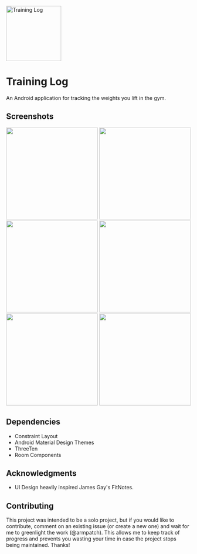 <a href="https://github.com/armpatch/WorkoutTracker"><img src="/app/src/main/ic_launcher-web.png" width=150 title="Training Log"></a>

# Training Log
An Android application for tracking the weights you lift in the gym.

## Screenshots

<img src="/media/screenshots/Picture1.png" width="250"> <img src="/media/screenshots/Picture6.png" width="250"> <img src="/media/screenshots/Picture5.png" width="250"> <img src="/media/screenshots/Picture4.png" width="250"> <img src="/media/screenshots/Picture3.png" width="250"> <img src="/media/screenshots/Picture2.png" width="250">

## Dependencies

- Constraint Layout
- Android Material Design Themes
- ThreeTen
- Room Components

## Acknowledgments

* UI Design heavily inspired James Gay's FitNotes.

## Contributing

This project was intended to be a solo project, but if you would like to contribute, comment on an existing issue (or create a new one)  and wait for me to greenlight the work (@armpatch). This allows me to keep track of progress and prevents you wasting your time in case the project stops being maintained. Thanks!
